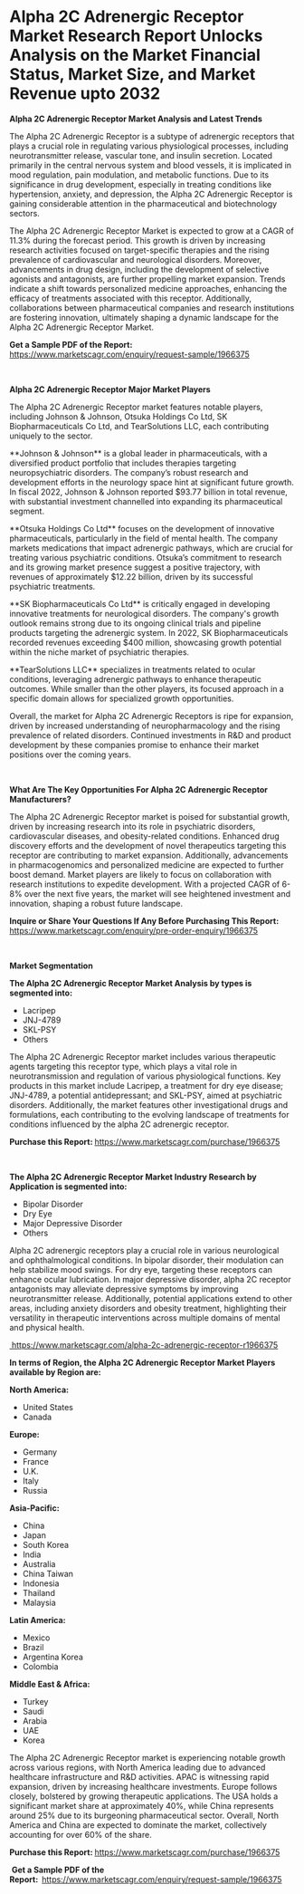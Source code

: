 <p><h1>Alpha 2C Adrenergic Receptor Market Research Report Unlocks Analysis on the Market Financial Status, Market Size, and Market Revenue upto 2032</h1></p><p><strong>Alpha 2C Adrenergic Receptor Market Analysis and Latest Trends</strong></p>
<p><p>The Alpha 2C Adrenergic Receptor is a subtype of adrenergic receptors that plays a crucial role in regulating various physiological processes, including neurotransmitter release, vascular tone, and insulin secretion. Located primarily in the central nervous system and blood vessels, it is implicated in mood regulation, pain modulation, and metabolic functions. Due to its significance in drug development, especially in treating conditions like hypertension, anxiety, and depression, the Alpha 2C Adrenergic Receptor is gaining considerable attention in the pharmaceutical and biotechnology sectors.</p><p>The Alpha 2C Adrenergic Receptor Market is expected to grow at a CAGR of 11.3% during the forecast period. This growth is driven by increasing research activities focused on target-specific therapies and the rising prevalence of cardiovascular and neurological disorders. Moreover, advancements in drug design, including the development of selective agonists and antagonists, are further propelling market expansion. Trends indicate a shift towards personalized medicine approaches, enhancing the efficacy of treatments associated with this receptor. Additionally, collaborations between pharmaceutical companies and research institutions are fostering innovation, ultimately shaping a dynamic landscape for the Alpha 2C Adrenergic Receptor Market.</p></p>
<p><strong>Get a Sample PDF of the Report:&nbsp;</strong> <a href="https://www.marketscagr.com/enquiry/request-sample/1966375?utm_campaign=2337&utm_medium=2&utm_source=Github&utm_content=ia&utm_term=19042025&utm_id=alpha-2c-adrenergic-receptor">https://www.marketscagr.com/enquiry/request-sample/1966375</a></p>
<p>&nbsp;</p>
<p><strong>Alpha 2C Adrenergic Receptor Major Market Players</strong></p>
<p><p>The Alpha 2C Adrenergic Receptor market features notable players, including Johnson & Johnson, Otsuka Holdings Co Ltd, SK Biopharmaceuticals Co Ltd, and TearSolutions LLC, each contributing uniquely to the sector.</p><p>**Johnson & Johnson** is a global leader in pharmaceuticals, with a diversified product portfolio that includes therapies targeting neuropsychiatric disorders. The company’s robust research and development efforts in the neurology space hint at significant future growth. In fiscal 2022, Johnson & Johnson reported $93.77 billion in total revenue, with substantial investment channelled into expanding its pharmaceutical segment.</p><p>**Otsuka Holdings Co Ltd** focuses on the development of innovative pharmaceuticals, particularly in the field of mental health. The company markets medications that impact adrenergic pathways, which are crucial for treating various psychiatric conditions. Otsuka’s commitment to research and its growing market presence suggest a positive trajectory, with revenues of approximately $12.22 billion, driven by its successful psychiatric treatments.</p><p>**SK Biopharmaceuticals Co Ltd** is critically engaged in developing innovative treatments for neurological disorders. The company's growth outlook remains strong due to its ongoing clinical trials and pipeline products targeting the adrenergic system. In 2022, SK Biopharmaceuticals recorded revenues exceeding $400 million, showcasing growth potential within the niche market of psychiatric therapies.</p><p>**TearSolutions LLC** specializes in treatments related to ocular conditions, leveraging adrenergic pathways to enhance therapeutic outcomes. While smaller than the other players, its focused approach in a specific domain allows for specialized growth opportunities. </p><p>Overall, the market for Alpha 2C Adrenergic Receptors is ripe for expansion, driven by increased understanding of neuropharmacology and the rising prevalence of related disorders. Continued investments in R&D and product development by these companies promise to enhance their market positions over the coming years.</p></p>
<p>&nbsp;</p>
<p><strong>What Are The Key Opportunities For Alpha 2C Adrenergic Receptor Manufacturers?</strong></p>
<p><p>The Alpha 2C Adrenergic Receptor market is poised for substantial growth, driven by increasing research into its role in psychiatric disorders, cardiovascular diseases, and obesity-related conditions. Enhanced drug discovery efforts and the development of novel therapeutics targeting this receptor are contributing to market expansion. Additionally, advancements in pharmacogenomics and personalized medicine are expected to further boost demand. Market players are likely to focus on collaboration with research institutions to expedite development. With a projected CAGR of 6-8% over the next five years, the market will see heightened investment and innovation, shaping a robust future landscape.</p></p>
<p><strong>Inquire or Share Your Questions If Any Before Purchasing This Report:</strong> <a href="https://www.marketscagr.com/enquiry/pre-order-enquiry/1966375?utm_campaign=2337&utm_medium=2&utm_source=Github&utm_content=ia&utm_term=19042025&utm_id=alpha-2c-adrenergic-receptor">https://www.marketscagr.com/enquiry/pre-order-enquiry/1966375</a></p>
<p>&nbsp;</p>
<p><strong>Market Segmentation</strong></p>
<p><strong>The Alpha 2C Adrenergic Receptor Market Analysis by types is segmented into:</strong></p>
<p><ul><li>Lacripep</li><li>JNJ-4789</li><li>SKL-PSY</li><li>Others</li></ul></p>
<p><p>The Alpha 2C Adrenergic Receptor market includes various therapeutic agents targeting this receptor type, which plays a vital role in neurotransmission and regulation of various physiological functions. Key products in this market include Lacripep, a treatment for dry eye disease; JNJ-4789, a potential antidepressant; and SKL-PSY, aimed at psychiatric disorders. Additionally, the market features other investigational drugs and formulations, each contributing to the evolving landscape of treatments for conditions influenced by the alpha 2C adrenergic receptor.</p></p>
<p><strong>Purchase this Report:&nbsp;</strong><a href="https://www.marketscagr.com/purchase/1966375?utm_campaign=2337&utm_medium=2&utm_source=Github&utm_content=ia&utm_term=19042025&utm_id=alpha-2c-adrenergic-receptor">https://www.marketscagr.com/purchase/1966375</a></p>
<p>&nbsp;</p>
<p><strong>The Alpha 2C Adrenergic Receptor Market Industry Research by Application is segmented into:</strong></p>
<p><ul><li>Bipolar Disorder</li><li>Dry Eye</li><li>Major Depressive Disorder</li><li>Others</li></ul></p>
<p><p>Alpha 2C adrenergic receptors play a crucial role in various neurological and ophthalmological conditions. In bipolar disorder, their modulation can help stabilize mood swings. For dry eye, targeting these receptors can enhance ocular lubrication. In major depressive disorder, alpha 2C receptor antagonists may alleviate depressive symptoms by improving neurotransmitter release. Additionally, potential applications extend to other areas, including anxiety disorders and obesity treatment, highlighting their versatility in therapeutic interventions across multiple domains of mental and physical health.</p></p>
<p><a href="https://www.marketscagr.com/alpha-2c-adrenergic-receptor-r1966375?utm_campaign=2337&utm_medium=2&utm_source=Github&utm_content=ia&utm_term=19042025&utm_id=alpha-2c-adrenergic-receptor">&nbsp;https://www.marketscagr.com/alpha-2c-adrenergic-receptor-r1966375</a></p>
<p><strong>In terms of Region, the Alpha 2C Adrenergic Receptor Market Players available by Region are:</strong></p>
<p>
    <p> <strong> North America: </strong>
        <ul>
            <li>United States</li>
            <li>Canada</li>
        </ul>
        </p> 
    <p> <strong> Europe: </strong>
        <ul>
            <li>Germany</li>
            <li>France</li>
            <li>U.K.</li>
            <li>Italy</li>
            <li>Russia</li>
        </ul>
        </p> 
    <p> <strong> Asia-Pacific: </strong>
        <ul>
            <li>China</li>
            <li>Japan</li>
            <li>South Korea</li>
            <li>India</li>
            <li>Australia</li>
            <li>China Taiwan</li>
            <li>Indonesia</li>
            <li>Thailand</li>
            <li>Malaysia</li>
        </ul>
        </p> 
    <p> <strong> Latin America: </strong>
        <ul>
            <li>Mexico</li>
            <li>Brazil</li>
            <li>Argentina Korea</li>
            <li>Colombia</li>
        </ul>
        </p> 
    <p> <strong> Middle East & Africa: </strong>
        <ul>
            <li>Turkey</li>
            <li>Saudi</li>
            <li>Arabia</li>
            <li>UAE</li>
            <li>Korea</li>
        </ul>
    </p>
    </p>
<p><p>The Alpha 2C Adrenergic Receptor market is experiencing notable growth across various regions, with North America leading due to advanced healthcare infrastructure and R&D activities. APAC is witnessing rapid expansion, driven by increasing healthcare investments. Europe follows closely, bolstered by growing therapeutic applications. The USA holds a significant market share at approximately 40%, while China represents around 25% due to its burgeoning pharmaceutical sector. Overall, North America and China are expected to dominate the market, collectively accounting for over 60% of the share.</p></p>
<p><strong>Purchase this Report: </strong><a href="https://www.marketscagr.com/purchase/1966375?utm_campaign=2337&utm_medium=2&utm_source=Github&utm_content=ia&utm_term=19042025&utm_id=alpha-2c-adrenergic-receptor">https://www.marketscagr.com/purchase/1966375</a></p>
<p>&nbsp;<strong>Get a Sample PDF of the Report:&nbsp;&nbsp;</strong><a href="https://www.marketscagr.com/enquiry/request-sample/1966375?utm_campaign=2337&utm_medium=2&utm_source=Github&utm_content=ia&utm_term=19042025&utm_id=alpha-2c-adrenergic-receptor">https://www.marketscagr.com/enquiry/request-sample/1966375</a></p>
<p><strong></strong></p>
<p><p></p><p></p><p></p></p>